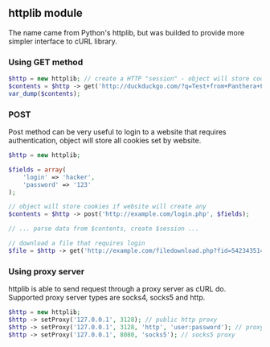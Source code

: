 ## httplib module

The name came from Python's httplib, but was builded to provide more simpler interface to cURL library.

### Using GET method

```php
$http = new httplib; // create a HTTP "session" - object will store cookies etc.
$contents = $http -> get('http://duckduckgo.com/?q=Test+from+Panthera+Framework\'s+httplib+module');
var_dump($contents);
```

### POST

Post method can be very useful to login to a website that requires authentication, object will store all cookies set by website.

```php
$http = new httplib;

$fields = array(
    'login' => 'hacker',
    'password' => '123'
);

// object will store cookies if website will create any
$contents = $http -> post('http://example.com/login.php', $fields);

// ... parse data from $contents, create $session ...

// download a file that requires login
$file = $http -> get('http://example.com/filedownload.php?fid=542343514663&sid=' .$session);
```

### Using proxy server

httplib is able to send request through a proxy server as cURL do. Supported proxy server types are socks4, socks5 and http.

```php
$http = new httplib;
$http -> setProxy('127.0.0.1', 3128); // public http proxy
$http -> setProxy('127.0.0.1', 3128, 'http', 'user:password'); // proxy with authentication
$http -> setProxy('127.0.0.1', 8080, 'socks5'); // socks5 proxy
```
